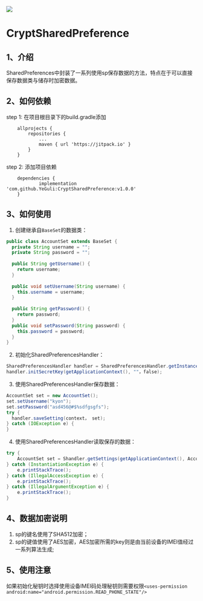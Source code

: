 [![](https://jitpack.io/v/YeGuli/CryptSharedPreference.svg)](https://jitpack.io/#YeGuli/CryptSharedPreference)
# CryptSharedPreference

## 1、介绍

SharedPreferences中封装了一系列使用sp保存数据的方法，特点在于可以直接保存数据类与储存时加密数据。

## 2、如何依赖
step 1:
在项目根目录下的build.gradle添加
```groove
	allprojects {
		repositories {
			...
			maven { url 'https://jitpack.io' }
		}
	}
```	
step 2:
添加项目依赖
```groove
	dependencies {
	        implementation 'com.github.YeGuli:CryptSharedPreference:v1.0.0'
	}
```

## 3、如何使用

1. 创建继承自`BaseSet`的数据类：
```java
public class AccountSet extends BaseSet {
  private String username = "";
  private String password = "";
  
  public String getUsername() {
    return username;
  }
  
  public void setUsername(String username) {
    this.username = username;
  }
  
  public String getPassword() {
    return password;
  }
  public void setPassword(String password) {
    this.password = password;
  }
}
```

2. 初始化SharedPreferencesHandler：
```java
SharedPreferencesHandler handler = SharedPreferencesHandler.getInstance();
handler.initSecretKey(getApplicationContext(), ""，false);
```

3. 使用SharedPreferencesHandler保存数据：
```java
AccountSet set = new AccountSet();
set.setUsername("kyon");
set.setPassword("asd456@#$%sdfgsgfs");
try {
  handler.saveSetting(context， set);
} catch (IOException e) {
}
```

4. 使用SharedPreferencesHandler读取保存的数据：
```java
try {
	AccountSet set = Shandler.getSettings(getApplicationContext(), AccountSet.class);
} catch (InstantiationException e) {
	e.printStackTrace();
} catch (IllegalAccessException e) {
	e.printStackTrace();
} catch (IllegalArgumentException e) {
	e.printStackTrace();
}
```

## 4、数据加密说明

1. sp的键名使用了SHA512加密；
2. sp的键值使用了AES加密，AES加密所需的key则是由当前设备的IMEI值经过一系列算法生成;

## 5、使用注意

如果初始化秘钥时选择使用设备IMEI码处理秘钥则需要权限`<uses-permission android:name="android.permission.READ_PHONE_STATE"/>`
